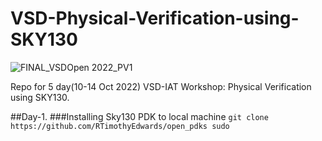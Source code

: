 # VSD-Physical-Verification-using-SKY130
![FINAL_VSDOpen 2022_PV1](https://user-images.githubusercontent.com/39450902/195803776-21b92ee4-75a3-4dbb-b86b-9112c86da79c.jpg)


Repo for 5 day(10-14 Oct 2022) VSD-IAT Workshop: Physical Verification using SKY130.

##Day-1.
###Installing Sky130 PDK to local machine
`git clone https://github.com/RTimothyEdwards/open_pdks
sudo`

